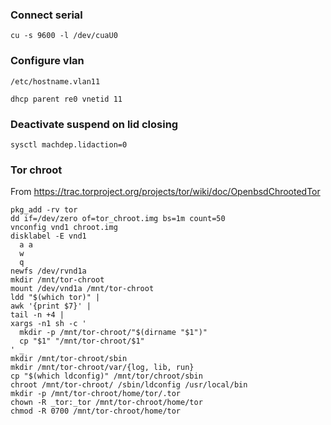 ### Connect serial

```
cu -s 9600 -l /dev/cuaU0
```

### Configure vlan

`/etc/hostname.vlan11`
```
dhcp parent re0 vnetid 11
```

### Deactivate suspend on lid closing

```
sysctl machdep.lidaction=0
```

### Tor chroot

From https://trac.torproject.org/projects/tor/wiki/doc/OpenbsdChrootedTor

```
pkg_add -rv tor
dd if=/dev/zero of=tor_chroot.img bs=1m count=50
vnconfig vnd1 chroot.img
disklabel -E vnd1
  a a
  w
  q
newfs /dev/rvnd1a
mkdir /mnt/tor-chroot
mount /dev/vnd1a /mnt/tor-chroot
ldd "$(which tor)" |
awk '{print $7}' |
tail -n +4 |
xargs -n1 sh -c '
  mkdir -p /mnt/tor-chroot/"$(dirname "$1")"
  cp "$1" "/mnt/tor-chroot/$1"
' _
mkdir /mnt/tor-chroot/sbin
mkdir /mnt/tor-chroot/var/{log, lib, run}
cp "$(which ldconfig)" /mnt/tor/chroot/sbin
chroot /mnt/tor-chroot/ /sbin/ldconfig /usr/local/bin
mkdir -p /mnt/tor-chroot/home/tor/.tor
chown -R _tor:_tor /mnt/tor-chroot/home/tor
chmod -R 0700 /mnt/tor-chroot/home/tor
```
